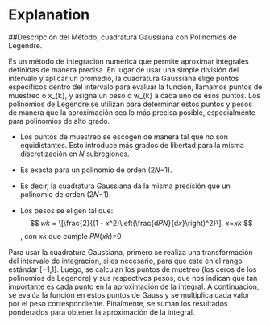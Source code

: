 # Explanation
 

##Descripción del Método, cuadratura Gaussiana con Polinomios de Legendre.

Es un método de integración numérica que permite aproximar integrales definidas de manera precisa. En lugar de usar una simple división del intervalo y aplicar un promedio, la cuadratura Gaussiana elige puntos específicos dentro del intervalo para evaluar la función, llamamos puntos de muestreo o x_{k}, y asigna un peso o w_{k} a cada uno de esos puntos. Los polinomios de Legendre se utilizan para determinar estos puntos y pesos de manera que la aproximación sea lo más precisa posible, especialmente para polinomios de alto grado.

- Los puntos de muestreo se escogen de manera tal que no son equidistantes. Esto introduce más grados de libertad para la misma discretización en 𝑁 subregiones.

- Es exacta para un polinomio de orden (2𝑁−1).

- Es decir, la cuadratura Gaussiana da la misma precisión que un polinomio de orden (2𝑁−1).

- Los pesos se eligen tal que:
    $$
        𝑤𝑘 = \[\frac{2}{(1 - 𝑥^2)\left(\frac{d𝑃𝑁}{d𝑥}\right)^2}\],  𝑥=𝑥𝑘
    $$
, con 𝑥𝑘 que cumple 𝑃𝑁(𝑥𝑘)=0

Para usar la cuadratura Gaussiana, primero se realiza una transformación del intervalo de integración, si es necesario, para que esté en el rango estándar [−1,1]. Luego, se calculan los puntos de muetreo (los ceros de los polinomios de Legendre) y sus respectivos pesos, que nos indican qué tan importante es cada punto en la aproximación de la integral. A continuación, se evalúa la función en estos puntos de Gauss y se multiplica cada valor por el peso correspondiente. Finalmente, se suman los resultados ponderados para obtener la aproximación de la integral.
